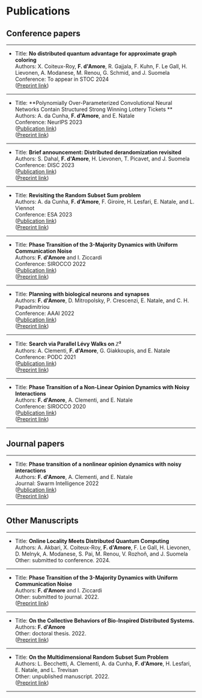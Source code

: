 # Publications

## Conference papers


---
- Title: **No distributed quantum advantage for approximate graph coloring**  
Authors: X. Coiteux-Roy, **F. d'Amore**, R. Gajjala, F. Kuhn, F. Le Gall, H. Lievonen, A. Modanese, M. Renou, G. Schmid, and J. Suomela  
Conference: To appear in STOC 2024  
([Preprint link](https://arxiv.org/abs/2307.09444))
---
- Title: **Polynomially Over-Parameterized Convolutional Neural Networks Contain Structured Strong Winning Lottery Tickets  	**  
Authors: A. da Cunha, **F. d'Amore**, and E. Natale  
Conference: NeurIPS 2023  
([Publication link](https://papers.nips.cc/paper_files/paper/2023/hash/525338e0d98401a62950bc7c454eb83d-Abstract-Conference.html))  
([Preprint link](https://arxiv.org/abs/2311.09858))
---
- Title: **Brief announcement: Distributed derandomization revisited**  
Authors: S. Dahal, **F. d'Amore**, H. Lievonen, T. Picavet, and J. Suomela  
Conference: DISC 2023  
([Publication link](https://drops.dagstuhl.de/opus/volltexte/2023/19166/))  
([Preprint link](https://arxiv.org/abs/2305.07351))
---
- Title: **Revisiting the Random Subset Sum problem**  
Authors: A. da Cunha, **F. d'Amore**, F. Giroire, H. Lesfari, E. Natale, and L. Viennot  
Conference: ESA 2023  
([Publication link](https://drops.dagstuhl.de/opus/volltexte/2023/18690/))  
([Preprint link](https://arxiv.org/abs/2204.13929))
---
- Title: **Phase Transition of the 3-Majority Dynamics with Uniform Communication Noise**  
Authors: **F. d'Amore** and I. Ziccardi  
Conference: SIROCCO 2022  
([Publication link](https://link.springer.com/chapter/10.1007/978-3-031-09993-9_6))  
([Preprint link](https://arxiv.org/abs/2112.03543))
---
- Title: **Planning with biological neurons and synapses**  
Authors: **F. d'Amore**, D. Mitropolsky, P. Crescenzi, E. Natale, and C. H. Papadimitriou  
Conference: AAAI 2022  
([Publication link](https://ojs.aaai.org/index.php/AAAI/article/view/19875))  
([Preprint link](https://arxiv.org/abs/2112.08186))
---
- Title: **Search via Parallel Lévy Walks on &#8484;&#x00B2;**  
Authors: A. Clementi, **F. d'Amore**, G. Giakkoupis, and E. Natale  
Conference: PODC 2021  
([Publication link](https://dl.acm.org/doi/10.1145/3465084.3467921))  
([Preprint link](https://arxiv.org/abs/2004.01562))
---
- Title: **Phase Transition of a Non-Linear Opinion Dynamics with Noisy Interactions**  
Authors: **F. d'Amore**, A. Clementi, and E. Natale  
Conference: SIROCCO 2020  
([Publication link](https://link.springer.com/chapter/10.1007/978-3-030-54921-3_15))  
([Preprint link](https://arxiv.org/abs/2005.07423))
---



## Journal papers


---
- Title: **Phase transition of a nonlinear opinion dynamics with noisy interactions**  
Authors: **F. d'Amore**, A. Clementi, and E. Natale  
Journal: Swarm Intelligence 2022  
([Publication link](https://link.springer.com/article/10.1007/s11721-022-00217-w))  
([Preprint link](https://arxiv.org/abs/2005.07423))
---



## Other Manuscripts 


---
- Title: **Online Locality Meets Distributed Quantum Computing**  
Authors: A. Akbari, X. Coiteux-Roy, **F. d'Amore**, F. Le Gall, H. Lievonen, D. Melnyk, A. Modanese, S. Pai, M. Renou, V. Rozhoň, and J. Suomela  
Other: submitted to conference. 2024.
---
- Title: **Phase Transition of the 3-Majority Dynamics with Uniform Communication Noise**  
Authors: **F. d'Amore** and I. Ziccardi  
Other: submitted to journal. 2022.  
([Preprint link](https://arxiv.org/abs/2112.03543))
---
- Title: **On the Collective Behaviors of Bio-Inspired Distributed Systems.**  
Authors: **F. d'Amore**  
Other: doctoral thesis. 2022.  
([Preprint link](https://cnrs.hal.science/tel-03906167/))
---
- Title: **On the Multidimensional Random Subset Sum Problem**  
Authors: L. Becchetti, A. Clementi, A. da Cunha, **F. d'Amore**, H. Lesfari, E. Natale, and L. Trevisan  
Other: unpublished manuscript. 2022.  
([Preprint link](https://arxiv.org/abs/2207.13944))
---

